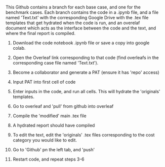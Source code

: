 This Github contains a branch for each base case, and one for the benchmark cases. Each branch contains the code in a .ipynb file, and a file named 'Text.txt' with the corresponding Google Drive with the .tex file templates that get hydrated when the code is run, and an overelaf document which acts as the interface between the code and the text, and where the final report is compiled.

1. Download the code notebook .ipynb file or save a copy into google colab.
2. Open the Overleaf link corresponding to that code (find overleafs in the corresponding case file named 'Text.txt').
3. Become a collaborator and generate a PAT (ensure it has 'repo' access)
4. Input PAT into first cell of code
5. Enter inputs in the code, and run all cells. This will hydrate the 'originals' templates.
6. Go to overleaf and 'pull' from github into overleaf
7. Compile the 'modified' main .tex file
8. A hydrated report should have compiled

9. To edit the text, edit the 'originals' .tex files corresponding to the cost category you would like to edit.
10. Go to 'Github' pn the left tab, and 'push'
11. Restart code, and repeat steps 3-6
